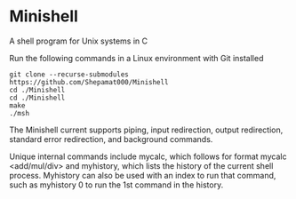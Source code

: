 # Minishell
 A shell program for Unix systems in C

 Run the following commands in a Linux environment with Git installed

 ```
git clone --recurse-submodules https://github.com/Shepamat000/Minishell
cd ./Minishell
cd ./Minishell
make
./msh
```

The Minishell current supports piping, input redirection, output redirection, standard error redirection, and background commands. 

Unique internal commands include mycalc, which follows for format mycalc <num1> <add/mul/div> <num2> and myhistory, which lists the history of the current shell process.  Myhistory can also be used with an index to run that command, such as myhistory 0 to run the 1st command in the history.  

